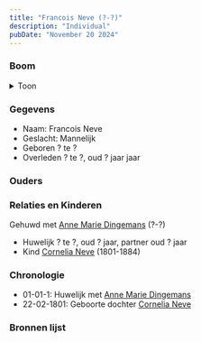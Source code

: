 ```yaml
---
title: "Francois Neve (?-?)"
description: "Individual"
pubDate: "November 20 2024"
---
```


### Boom
<details><summary>Toon</summary>

![test](https://www.plantuml.com/plantuml/svg/hP8_Ry8m4CLtVufJ6JeXvKyh8HG13IHLXrOTkYCdle8LnqO-foX2-UvrmGKwjKCtw-xU_PwVlI37hUjQnQYHUiSjRw7YTREnfjDYQPInu2pNv5ke7TjAWL1BMoiydR7TkHvQR2kqT2gHGul6zJjaLrjhnOdWm00WDrQWVTlAkj58b6KjbtesWvGDZDt2wn55Z9qaDwNdrqOIlE07tW0dU8gYA8tXB1mLQNbVvdxxuLsY4WDaqufN_ReopYcSpc0EywiUDPrIQwx5khQ6g3BUHXWQpjW7hH6UkPK8AwatsFeKBlG4O5JcHLga_qCDq6owHo4yxgjnf9MU5YSmKdApTJqgPVQUU1OiZTMe9FyPJl8dUtwgB7A89r4CZvRpRl-xsoI6LR7qcidTjsPWuJt6u-2MXOWkXN2BSN37s0AryD_k4m00)
</details>

### Gegevens
- Naam: Francois Neve 
- Geslacht: Mannelijk
- Geboren ? te ? 
- Overleden ? te ?, oud ? jaar jaar 

### Ouders

### Relaties en Kinderen

Gehuwd met [Anne Marie Dingemans](../i00032/) (?-?) 
- Huwelijk ? te ?, oud ? jaar, partner oud ? jaar 
- Kind [Cornelia Neve](../i00022/) (1801-1884)

### Chronologie
- 01-01-1: Huwelijk met [Anne Marie Dingemans](../i00032/)
- 22-02-1801: Geboorte dochter [Cornelia Neve](../i00022/)

### Bronnen lijst